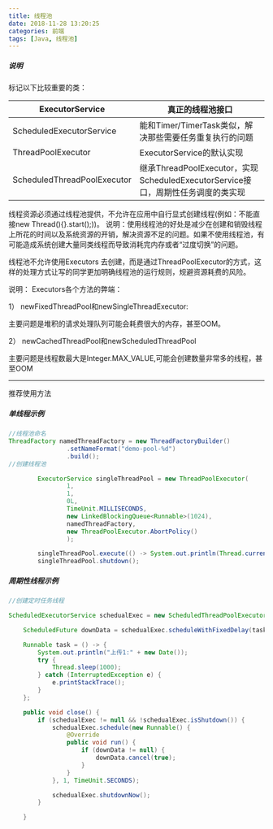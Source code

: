```yaml
---
title: 线程池
date: 2018-11-28 13:20:25
categories: 前端
tags: [Java, 线程池]
---
```


##### 说明

标记以下比较重要的类：

| ExecutorService             | 真正的线程池接口                                                      |
| --------------------------- | ------------------------------------------------------------- |
| ScheduledExecutorService    | 能和Timer/TimerTask类似，解决那些需要任务重复执行的问题                           |
| ThreadPoolExecutor          | ExecutorService的默认实现                                          |
| ScheduledThreadPoolExecutor | 继承ThreadPoolExecutor，实现ScheduledExecutorService接口，周期性任务调度的类实现 |

线程资源必须通过线程池提供，不允许在应用中自行显式创建线程(例如：不能直接new Thread(){}.start();))。 说明：使用线程池的好处是减少在创建和销毁线程上所花的时间以及系统资源的开销，解决资源不足的问题。如果不使用线程池，有可能造成系统创建大量同类线程而导致消耗完内存或者“过度切换”的问题。

线程池不允许使用Executors 去创建，而是通过ThreadPoolExecutor的方式，这样的处理方式让写的同学更加明确线程池的运行规则，规避资源耗费的风险。

说明： Executors各个方法的弊端：

1） newFixedThreadPool和newSingleThreadExecutor:

主要问题是堆积的请求处理队列可能会耗费很大的内存，甚至OOM。

2） newCachedThreadPool和newScheduledThreadPool

主要问题是线程数最大是Integer.MAX_VALUE,可能会创建数量非常多的线程，甚至OOM

---

推荐使用方法

##### 单线程示例

```java
//线程池命名
ThreadFactory namedThreadFactory = new ThreadFactoryBuilder()
                .setNameFormat("demo-pool-%d")
                .build();
//创建线程池                

        ExecutorService singleThreadPool = new ThreadPoolExecutor(
                1,
                1,
                0L, 
                TimeUnit.MILLISECONDS,
                new LinkedBlockingQueue<Runnable>(1024), 
                namedThreadFactory, 
                new ThreadPoolExecutor.AbortPolicy()
                );

        singleThreadPool.execute(() -> System.out.println(Thread.currentThread().getName()));
        singleThreadPool.shutdown();
```

##### 周期性线程示例

```java
//创建定时任务线程

ScheduledExecutorService schedualExec = new ScheduledThreadPoolExecutor(1);

    ScheduledFuture downData = schedualExec.scheduleWithFixedDelay(task, 1000, 3000, TimeUnit.  MILLISECONDS );

    Runnable task = () -> {
        System.out.println("上传1:" + new Date());
        try {
            Thread.sleep(1000);
        } catch (InterruptedException e) {
            e.printStackTrace();
        }
    };

    public void close() {
        if (schedualExec != null && !schedualExec.isShutdown()) {
            schedualExec.schedule(new Runnable() {
                @Override
                public void run() {
                    if (downData != null) {
                        downData.cancel(true);
                    }
                }
            }, 1, TimeUnit.SECONDS);

            schedualExec.shutdownNow();
        }

    }
```
